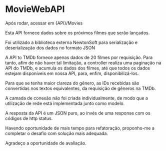 # MovieWebAPI

Após rodar, acessar em {API}/Movies

Esta API fornece dados sobre os próximos filmes que serão lançados.

Foi utilizado a biblioteca externa NewtonSoft para serialização e deserialização dos dados no formato JSON

A API to TMDb fornece apenas dados de 20 filmes por requisição. Para tanto, afim de não haver tal limitação, a controller realiza uma paginação na API do TMDb, e acumula os dados dos filmes, até que todos os dados estejam disponíveis em nossa API, para, enfim, disponibilizá-los.

Para que se tenha maior clareza do gênero, as IDs recebidas são convertidas nos textos equivalentes, da requisição de gêneros na TMDb.

A camada de conexão não foi criada individualmente, de modo que a utilização de rede está implementada junto como modelo.

A resposta da API é um JSON puro, ao invés de uma response com os códigos de http status.

Havendo oportunidade de mais tempo para refatoração, proponho-me a completar o desafio com solução mais adequada.

Agradeço a oportunidade de avaliação.
